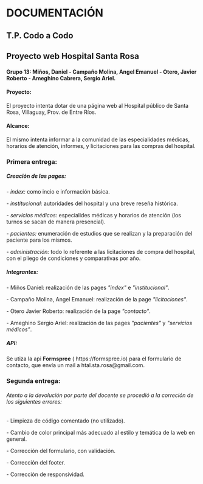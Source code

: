 <h1>DOCUMENTACIÓN</h1>

<h2>T.P. Codo a Codo</h2>

<h2>Proyecto web Hospital Santa Rosa</h2>

<h4>Grupo 13: Miños, Daniel - Campaño Molina, Angel Emanuel - Otero, Javier Roberto - Ameghino Cabrera, Sergio Ariel.</h4>  

<h4>Proyecto:</h4> <p>El proyecto intenta dotar de una página web al Hospital público de Santa Rosa, Villaguay, Prov. de Entre Ríos.</p>

<h4>Alcance:</h4> <p>El mismo intenta informar a la comunidad de las especialidades médicas, horarios de atención, informes, y licitaciones para las compras del hospital.</p>

<h3>Primera entrega:</h3>

<h5>Creación de las pages:</h5>   
  <p><i>- index:</i> como incio e información básica.</p>
  <p><i>- institucional:</i> autoridades del hospital y una breve reseña histórica.</p>
  <p><i>- servicios médicos:</i> especialides médicas y horarios de atención (los turnos se sacan de manera presencial).</p>
  <p><i>- pacientes:</i> enumeración de estudios que se realizan y la preparación del paciente para los mismos.</p>
  <p><i>- administración:</i> todo lo referente a las licitaciones de compra del hospital, con el pliego de condiciones y comparativas por año.</p>

<h5>Integrantes:</h5>
  <p>- Miños Daniel: realización de las pages <i>"index"</i> e <i>"institucional"</i>.</p>
  <p>- Campaño Molina, Angel Emanuel: realización de la page <i>"licitaciones"</i>.</p>
  <p>- Otero Javier Roberto: realización de la page <i>"contacto"</i>.</p>
  <p>- Ameghino Sergio Ariel: realización de las pages <i>"pacientes"</i> y <i>"servicios médicos"</i>.</p>

<h5>API:</h5><p>Se utiza la api <b>Formspree</b> ( https://formspree.io) para el formulario de contacto, que envía un mail a htal.sta.rosa@gmail.com.</p> 

<h3>Segunda entrega:</h3>

<h6>Atento a la devolución por parte del docente se procedió a la correción de los siguientes errores:</h6>
   <p>- Limpieza de código comentado (no utilizado).</p>
   <p>- Cambio de color principal más adecuado al estilo y temática de la web en general.</p>
   <p>- Corrección del formulario, con validación.</p>
   <p>- Corrección del footer.</p>
   <p>- Corrección de responsividad.</p>




